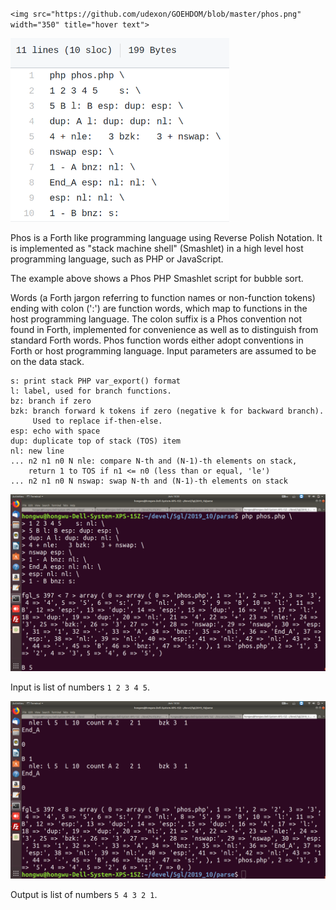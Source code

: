 `<img src="https://github.com/udexon/GOEHDOM/blob/master/phos.png" width="350" title="hover text">`

<img src="https://github.com/udexon/GOEHDOM/blob/master/Sort/sort_phos.png" width="350" title="hover text">

Phos is a Forth like programming language using Reverse Polish Notation. It is implemented as "stack machine shell" (Smashlet) in a high level host programming language, such as PHP or JavaScript.

The example above shows a Phos PHP Smashlet script for bubble sort. 

Words (a Forth jargon referring to function names or non-function tokens) ending with colon (':') are function words, which map to functions in the host programming language. The colon suffix is a Phos convention not found in Forth, implemented for convenience as well as to distinguish from standard Forth words. Phos function words either adopt conventions in Forth or host programming language. Input parameters are assumed to be on the data stack.

```
s: print stack PHP var_export() format
l: label, used for branch functions.
bz: branch if zero
bzk: branch forward k tokens if zero (negative k for backward branch). 
     Used to replace if-then-else.
esp: echo with space
dup: duplicate top of stack (TOS) item
nl: new line
... n2 n1 n0 N nle: compare N-th and (N-1)-th elements on stack, 
    return 1 to TOS if n1 <= n0 (less than or equal, 'le')
... n2 n1 n0 N nswap: swap N-th and (N-1)-th elements on stack
```


<img src="https://github.com/udexon/GOEHDOM/blob/master/Sort/Sort_start.png" width="700" title="hover text">

Input is list of numbers `1 2 3 4 5`.

<img src="https://github.com/udexon/GOEHDOM/blob/master/Sort/Sort_end.png" width="700" title="hover text">

Output is list of numbers `5 4 3 2 1`.
